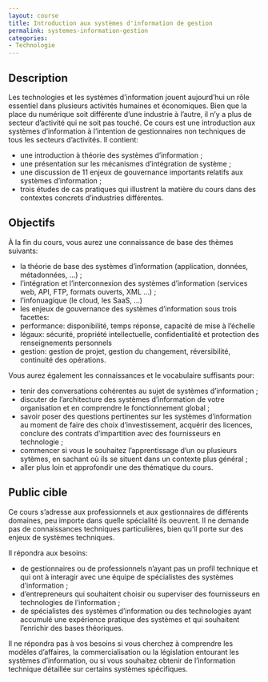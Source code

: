 ```yaml
---
layout: course
title: Introduction aux systèmes d'information de gestion
permalink: systemes-information-gestion
categories:
- Technologie
---
```

## Description
Les technologies et les systèmes d’information jouent aujourd’hui un rôle essentiel dans plusieurs activités humaines et économiques. Bien que la place du numérique soit différente d’une industrie à l’autre, il n’y a plus de secteur d’activité qui ne soit pas touché. Ce cours est une introduction aux systèmes d’information à l’intention de gestionnaires non techniques de tous les secteurs d’activités. Il contient:

* une introduction à théorie des systèmes d’information ;
* une présentation sur les mécanismes d’intégration de système ;
* une discussion de 11 enjeux de gouvernance importants relatifs aux systèmes d’information ;
* trois études de cas pratiques qui illustrent la matière du cours dans des contextes concrets d’industries différentes.


## Objectifs
À la fin du cours, vous aurez une connaissance de base des thèmes suivants:

* la théorie de base des systèmes d’information (application, données, métadonnées, ...) ;
* l’intégration et l’interconnexion des systèmes d’information (services web, API, FTP, formats ouverts, XML …) ;
* l’infonuagique (le cloud, les SaaS, …)
* les enjeux de gouvernance des systèmes d’information sous trois facettes:
* performance: disponibilité, temps réponse, capacité de mise à l’échelle
* légaux: sécurité, propriété intellectuelle, confidentialité et protection des renseignements personnels
* gestion: gestion de projet, gestion du changement, réversibilité, continuité des opérations.

Vous aurez également les connaissances et le vocabulaire suffisants pour:

* tenir des conversations cohérentes au sujet de systèmes d’information ;
* discuter de l’architecture des systèmes d’information de votre organisation et en comprendre le fonctionnement global ;
* savoir poser des questions pertinentes sur les systèmes d’information au moment de faire des choix d’investissement, acquérir des licences, conclure des contrats d’impartition avec des fournisseurs en technologie ;
* commencer si vous le souhaitez l’apprentissage d’un ou plusieurs sytèmes, en sachant où ils se situent dans un contexte plus général ;
* aller plus loin et approfondir une des thématique du cours.


## Public cible
Ce cours s’adresse aux professionnels et aux gestionnaires de différents domaines, peu importe dans quelle spécialité ils oeuvrent. Il ne demande pas de connaissances techniques particulières, bien qu’il porte sur des enjeux de systèmes techniques. 

Il répondra aux besoins:

* de gestionnaires ou de professionnels n’ayant pas un profil technique et qui ont à interagir avec une équipe de spécialistes des systèmes d’information ;
* d’entrepreneurs qui souhaitent choisir ou superviser des fournisseurs en technologies de l’information ;
* de spécialistes des systèmes d’information ou des technologies ayant accumulé une expérience pratique des systèmes et qui souhaitent l’enrichir des bases théoriques.

Il ne répondra pas à vos besoins si vous cherchez à comprendre les modèles d’affaires, la commercialisation ou la législation entourant les systèmes d’information, ou si vous souhaitez obtenir de l’information technique détaillée sur certains systèmes spécifiques.


